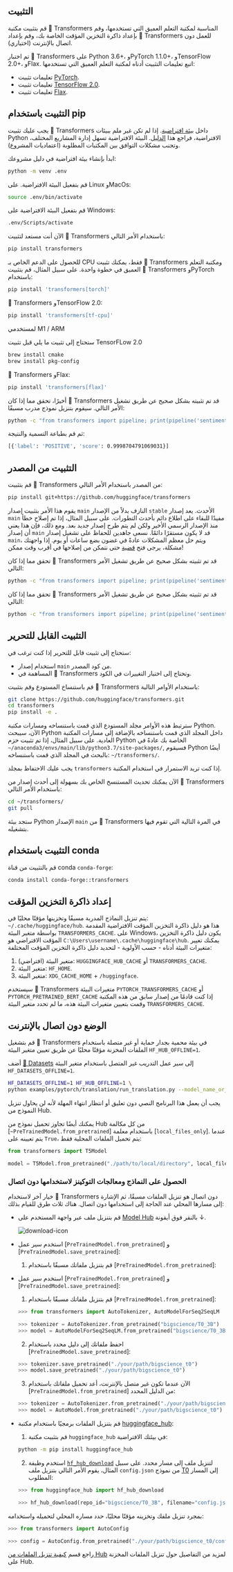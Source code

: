 ## التثبيت

قم بتثبيت مكتبة 🤗 Transformers المناسبة لمكتبة التعلم العميق التي تستخدمها، وقم بإعداد ذاكرة التخزين المؤقت الخاصة بك، وقم بإعداد 🤗 Transformers للعمل دون اتصال بالإنترنت (اختياري).

تم اختبار 🤗 Transformers على Python 3.6+، وPyTorch 1.1.0+، وTensorFlow 2.0+، وFlax. اتبع تعليمات التثبيت أدناه لمكتبة التعلم العميق التي تستخدمها:

* تعليمات تثبيت [PyTorch](https://pytorch.org/get-started/locally/).
* تعليمات تثبيت [TensorFlow 2.0](https://www.tensorflow.org/install/pip).
* تعليمات تثبيت [Flax](https://flax.readthedocs.io/en/latest/).

## التثبيت باستخدام pip

يجب عليك تثبيت 🤗 Transformers داخل [بيئة افتراضية](https://docs.python.org/3/library/venv.html). إذا لم تكن غير ملم ببيئات Python الافتراضية، فراجع هذا [الدليل](https://packaging.python.org/guides/installing-using-pip-and-virtual-environments/). البيئة الافتراضية تسهل إدارة المشاريع المختلف، وتجنب مشكلات التوافق بين المكتبات المطلوبة (اعتماديات المشروع).

ابدأ بإنشاء بيئة افتراضية في دليل مشروعك:

```bash
python -m venv .env
```

قم بتفعيل البيئة الافتراضية. على Linux وMacOs:

```bash
source .env/bin/activate
```

قم بتفعيل البيئة الافتراضية على Windows:

```bash
.env/Scripts/activate
```

الآن أنت مستعد لتثبيت 🤗 Transformers باستخدام الأمر التالي:

```bash
pip install transformers
```

للحصول على الدعم الخاص بـ CPU فقط، يمكنك تثبيت 🤗 Transformers ومكتبة التعلم العميق في خطوة واحدة. على سبيل المثال، قم بتثبيت 🤗 Transformers وPyTorch باستخدام:

```bash
pip install 'transformers[torch]'
```

🤗 Transformers وTensorFlow 2.0:

```bash
pip install 'transformers[tf-cpu]'
```

<Tip warning={true}>

لمستخدمي M1 / ARM

ستحتاج إلى تثبيت ما يلي قبل تثبيت TensorFLow 2.0
```bash
brew install cmake
brew install pkg-config
```

</Tip>

🤗 Transformers وFlax:

```bash
pip install 'transformers[flax]'
```

أخيرًا، تحقق مما إذا كان 🤗 Transformers قد تم تثبيته بشكل صحيح عن طريق تشغيل الأمر التالي. سيقوم بتنزيل نموذج مدرب مسبقًا:

```bash
python -c "from transformers import pipeline; print(pipeline('sentiment-analysis')('we love you'))"
```

ثم قم بطباعة التسمية والنتيجة:

```bash
[{'label': 'POSITIVE', 'score': 0.9998704791069031}]
```

## التثبيت من المصدر

قم بتثبيت 🤗 Transformers من المصدر باستخدام الأمر التالي:

```bash
pip install git+https://github.com/huggingface/transformers
```

يقوم هذا الأمر بتثبيت إصدار `main` النازف بدلاً من الإصدار `stable` الأحدث. يعد إصدار `main` مفيدًا للبقاء على اطلاع دائم بأحدث التطورات. على سبيل المثال، إذا تم إصلاح خطأ منذ الإصدار الرسمي الأخير ولكن لم يتم طرح إصدار جديد بعد. ومع ذلك، فإن هذا يعني أن إصدار `main` قد لا يكون مستقرًا دائمًا. نسعى جاهدين للحفاظ على تشغيل إصدار `main`، ويتم حل معظم المشكلات عادةً في غضون بضع ساعات أو يوم. إذا واجهتك مشكلة، يرجى فتح [قضية](https://github.com/huggingface/transformers/issues) حتى نتمكن من إصلاحها في أقرب وقت ممكن!

تحقق مما إذا كان 🤗 Transformers قد تم تثبيته بشكل صحيح عن طريق تشغيل الأمر التالي:

```bash
python -c "from transformers import pipeline; print(pipeline('sentiment-analysis')('I love you'))"
```

تحقق مما إذا كان 🤗 Transformers قد تم تثبيته بشكل صحيح عن طريق تشغيل الأمر التالي:

```bash
python -c "from transformers import pipeline; print(pipeline('sentiment-analysis')('I love you'))"
```

## التثبيت القابل للتحرير

ستحتاج إلى تثبيت قابل للتحرير إذا كنت ترغب في:

* استخدام إصدار `main` من كود المصدر.
* المساهمة في 🤗 Transformers وتحتاج إلى اختبار التغييرات في الكود.

قم باستنساخ المستودع وقم بتثبيت 🤗 Transformers باستخدام الأوامر التالية:

```bash
git clone https://github.com/huggingface/transformers.git
cd transformers
pip install -e .
```

سترتبط هذه الأوامر مجلد المستودع الذي قمت باستنساخه ومسارات مكتبة Python. الآن، سيبحث Python داخل المجلد الذي قمت باستنساخه بالإضافة إلى مسارات المكتبة العادية. على سبيل المثال، إذا تم تثبيت حزم Python الخاصة بك عادةً في `~/anaconda3/envs/main/lib/python3.7/site-packages/`, فسيقوم Python أيضًا بالبحث في المجلد الذي قمت باستنساخه: `~/transformers/`.

<Tip warning={true}>

يجب عليك الاحتفاظ بمجلد `transformers` إذا كنت تريد الاستمرار في استخدام المكتبة.

</Tip>

الآن يمكنك تحديث المستنسخ الخاص بك بسهولة إلى أحدث إصدار من 🤗 Transformers باستخدام الأمر التالي:

```bash
cd ~/transformers/
git pull
```

ستجد بيئة Python الإصدار `main` من 🤗 Transformers في المرة التالية التي تقوم فيها بتشغيله.

## التثبيت باستخدام conda

قم بالتثبيت من قناة conda `conda-forge`:

```bash
conda install conda-forge::transformers
```

## إعداد ذاكرة التخزين المؤقت

يتم تنزيل النماذج المدربة مسبقًا وتخزينها مؤقتًا محليًا في: `~/.cache/huggingface/hub`. هذا هو دليل ذاكرة التخزين المؤقت الافتراضية المقدمة بواسطة متغير البيئة `TRANSFORMERS_CACHE`. على Windows، يكون دليل ذاكرة التخزين المؤقت الافتراضي هو `C:\Users\username\.cache\huggingface\hub`. يمكنك تغيير متغيرات البيئة أدناه - حسب الأولوية - لتحديد دليل ذاكرة التخزين المؤقت المختلفة:

1. متغير البيئة (افتراضي): `HUGGINGFACE_HUB_CACHE` أو `TRANSFORMERS_CACHE`.
2. متغير البيئة: `HF_HOME`.
3. متغير البيئة: `XDG_CACHE_HOME` + `/huggingface`.

<Tip>

سيستخدم 🤗 Transformers متغيرات البيئة `PYTORCH_TRANSFORMERS_CACHE` أو `PYTORCH_PRETRAINED_BERT_CACHE` إذا كنت قادمًا من إصدار سابق من هذه المكتبة وقمت بتعيين متغيرات البيئة هذه، ما لم تحدد متغير البيئة `TRANSFORMERS_CACHE`.

</Tip>

## الوضع دون اتصال بالإنترنت

قم بتشغيل 🤗 Transformers في بيئة محمية بجدار حماية أو غير متصلة باستخدام الملفات المخزنة مؤقتًا محليًا عن طريق تعيين متغير البيئة `HF_HUB_OFFLINE=1`.

<Tip>

أضف [🤗 Datasets](https://huggingface.co/docs/datasets/) إلى سير عمل التدريب غير المتصل باستخدام متغير البيئة `HF_DATASETS_OFFLINE=1`.

</Tip>

```bash
HF_DATASETS_OFFLINE=1 HF_HUB_OFFLINE=1 \
python examples/pytorch/translation/run_translation.py --model_name_or_path google-t5/t5-small --dataset_name wmt16 --dataset_config ro-en ...
```

يجب أن يعمل هذا البرنامج النصي دون تعليق أو انتظار انتهاء المهلة لأنه لن يحاول تنزيل النموذج من Hub.

يمكنك أيضًا تجاوز تحميل نموذج من Hub من كل مكالمة [`~PreTrainedModel.from_pretrained`] باستخدام معلمة [`local_files_only`]. عندما يتم تعيينه على `True`، يتم تحميل الملفات المحلية فقط:

```py
from transformers import T5Model

model = T5Model.from_pretrained("./path/to/local/directory", local_files_only=True)
```

### الحصول على النماذج ومعالجات التوكينز لاستخدامها دون اتصال

خيار آخر لاستخدام 🤗 Transformers دون اتصال هو تنزيل الملفات مسبقًا، ثم الإشارة إلى مسارها المحلي عند الحاجة إلى استخدامها دون اتصال. هناك ثلاث طرق للقيام بذلك:

* قم بتنزيل ملف عبر واجهة المستخدم على [Model Hub](https://huggingface.co/models) بالنقر فوق أيقونة ↓.

    ![download-icon](https://huggingface.co/datasets/huggingface/documentation-images/resolve/main/download-icon.png)

* استخدم سير عمل [`PreTrainedModel.from_pretrained`] و [`PreTrainedModel.save_pretrained`]:

    1. قم بتنزيل ملفاتك مسبقًا باستخدام [`PreTrainedModel.from_pretrained`]:
* استخدم سير عمل [`PreTrainedModel.from_pretrained`] و [`PreTrainedModel.save_pretrained`]:

    1. قم بتنزيل ملفاتك مسبقًا باستخدام [`PreTrainedModel.from_pretrained`]:

    ```py
    >>> from transformers import AutoTokenizer, AutoModelForSeq2SeqLM

    >>> tokenizer = AutoTokenizer.from_pretrained("bigscience/T0_3B")
    >>> model = AutoModelForSeq2SeqLM.from_pretrained("bigscience/T0_3B")
    ```

    2. احفظ ملفاتك إلى دليل محدد باستخدام [`PreTrainedModel.save_pretrained`]:

    ```py
    >>> tokenizer.save_pretrained("./your/path/bigscience_t0")
    >>> model.save_pretrained("./your/path/bigscience_t0")
    ```

    3. الآن عندما تكون غير متصل بالإنترنت، أعد تحميل ملفاتك باستخدام [`PreTrainedModel.from_pretrained`] من الدليل المحدد:

    ```py
    >>> tokenizer = AutoTokenizer.from_pretrained("./your/path/bigscience_t0")
    >>> model = AutoModel.from_pretrained("./your/path/bigscience_t0")
    ```

* قم بتنزيل الملفات برمجيًا باستخدام مكتبة [huggingface_hub](https://github.com/huggingface/huggingface_hub/tree/main/src/huggingface_hub):

    1. قم بتثبيت مكتبة `huggingface_hub` في بيئتك الافتراضية:

    ```bash
    python -m pip install huggingface_hub
    ```

    2. استخدم وظيفة [`hf_hub_download`](https://huggingface.co/docs/hub/adding-a-library#download-files-from-the-hub) لتنزيل ملف إلى مسار محدد. على سبيل المثال، يقوم الأمر التالي بتنزيل ملف `config.json` من نموذج [T0](https://huggingface.co/bigscience/T0_3B) إلى المسار المطلوب:

    ```py
    >>> from huggingface_hub import hf_hub_download

    >>> hf_hub_download(repo_id="bigscience/T0_3B", filename="config.json", cache_dir="./your/path/bigscience_t0")
    ```

بمجرد تنزيل ملفك وتخزينه مؤقتًا محليًا، حدد مساره المحلي لتحميله واستخدامه:

```py
>>> from transformers import AutoConfig

>>> config = AutoConfig.from_pretrained("./your/path/bigscience_t0/config.json")
```

<Tip>

راجع قسم [كيفية تنزيل الملفات من Hub](https://huggingface.co/docs/hub/how-to-downstream) لمزيد من التفاصيل حول تنزيل الملفات المخزنة على Hub.

</Tip>